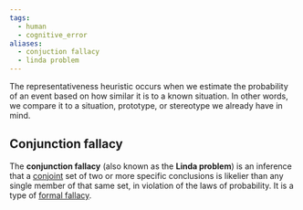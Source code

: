 ```yaml
---
tags:
  - human
  - cognitive_error
aliases:
  - conjuction fallacy
  - linda problem
---
```

The representativeness heuristic occurs when we estimate the probability of an event based on how similar it is to a known situation. In other words, we compare it to a situation, prototype, or stereotype we already have in mind.
## Conjunction fallacy
The **conjunction fallacy** (also known as the **Linda problem**) is an inference that a [conjoint](https://en.wikipedia.org/wiki/Logical_conjunction "Logical conjunction") set of two or more specific conclusions is likelier than any single member of that same set, in violation of the laws of probability. It is a type of [formal fallacy](https://en.wikipedia.org/wiki/Formal_fallacy "Formal fallacy").